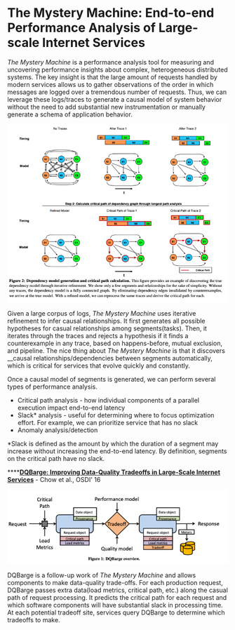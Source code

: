 # The Mystery Machine: End-to-end Performance Analysis of Large-scale Internet Services

_The Mystery Machine_ is a performance analysis tool for measuring and uncovering performance insights about complex, heterogeneous distributed systems. The key insight is that the large amount of requests handled by modern services allows us to gather observations of the order in which messages are logged over a tremendous number of requests. Thus, we can leverage these logs/traces to generate a causal model of system behavior without the need to add substantial new instrumentation or manually generate a schema of application behavior.

![](../../.gitbook/assets/screen-shot-2021-02-23-at-12.10.14-pm.png)

Given a large corpus of logs, _The Mystery Machine_ uses iterative refinement to infer causal relationships. It first generates all possible hypotheses for casual relationships among segments\(tasks\). Then, it iterates through the traces and rejects a hypothesis if it finds a counterexample in any trace, based on happens-before, mutual exclusion, and pipeline. The nice thing about _The Mystery Machine_ is that it discovers __causal relationships/dependencies between segments automatically, which is critical for services that evolve quickly and constantly.

Once a causal model of segments is generated, we can perform several types of performance analysis. 

* Critical path analysis - how individual components of a parallel execution impact end-to-end latency
* Slack\* analysis - useful for determining where to focus optimization effort. For example, we can prioritize service that has no slack
* Anomaly analysis/detection 

\*Slack is defined as the amount by which the duration of a segment may increase without increasing the end-to-end latency. By definition, segments on the critical path have no slack. 

\*\*\*\*[**DQBarge: Improving Data-Quality Tradeoffs in Large-Scale Internet Services**](https://www.usenix.org/conference/osdi16/technical-sessions/presentation/chow) - Chow et al., OSDI' 16

![](../../.gitbook/assets/screen-shot-2021-02-23-at-2.34.18-pm.png)

DQBarge is a follow-up work of _The Mystery Machine_ and allows components to make data-quality trade-offs. For each production request, DQBarge passes extra data\(load metrics, critical path, etc.\) along the casual path of request processing. It predicts the critical path for each request and which software components will have substantial slack in processing time. At each potential tradeoff site, services query DQBarge to determine which tradeoffs to make. 





